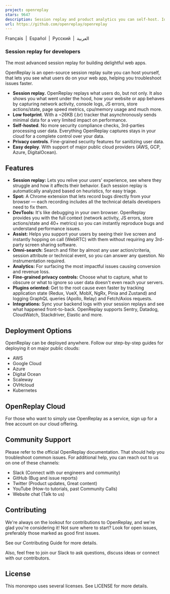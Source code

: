 ```yaml
---
project: openreplay
stars: 9647
description: Session replay and product analytics you can self-host. Ideal for reproducing issues, co-browsing with users and optimizing your product.
url: https://github.com/openreplay/openreplay
---
```


Français  |  Español  |  Русский  |  العربية

### Session replay for developers

The most advanced session replay for building delightful web apps.

OpenReplay is an open-source session replay suite you can host yourself, that lets you see what users do on your web app, helping you troubleshoot issues faster.

-   **Session replay.** OpenReplay replays what users do, but not only. It also shows you what went under the hood, how your website or app behaves by capturing network activity, console logs, JS errors, store actions/state, page speed metrics, cpu/memory usage and much more.
-   **Low footprint**. With a ~26KB (.br) tracker that asynchronously sends minimal data for a very limited impact on performance.
-   **Self-hosted**. No more security compliance checks, 3rd-parties processing user data. Everything OpenReplay captures stays in your cloud for a complete control over your data.
-   **Privacy controls**. Fine-grained security features for sanitizing user data.
-   **Easy deploy**. With support of major public cloud providers (AWS, GCP, Azure, DigitalOcean).

Features
--------

-   **Session replay:** Lets you relive your users' experience, see where they struggle and how it affects their behavior. Each session replay is automatically analyzed based on heuristics, for easy triage.
-   **Spot:** A Chrome extension that lets record bugs directly from your browser — each recording includes all the technical details developers need to fix them.
-   **DevTools:** It's like debugging in your own browser. OpenReplay provides you with the full context (network activity, JS errors, store actions/state and 40+ metrics) so you can instantly reproduce bugs and understand performance issues.
-   **Assist:** Helps you support your users by seeing their live screen and instantly hopping on call (WebRTC) with them without requiring any 3rd-party screen sharing software.
-   **Omni-search:** Search and filter by almost any user action/criteria, session attribute or technical event, so you can answer any question. No instrumentation required.
-   **Analytics:** For surfacing the most impactful issues causing conversion and revenue loss.
-   **Fine-grained privacy controls:** Choose what to capture, what to obscure or what to ignore so user data doesn't even reach your servers.
-   **Plugins oriented:** Get to the root cause even faster by tracking application state (Redux, VueX, MobX, NgRx, Pinia and Zustand) and logging GraphQL queries (Apollo, Relay) and Fetch/Axios requests.
-   **Integrations:** Sync your backend logs with your session replays and see what happened front-to-back. OpenReplay supports Sentry, Datadog, CloudWatch, Stackdriver, Elastic and more.

Deployment Options
------------------

OpenReplay can be deployed anywhere. Follow our step-by-step guides for deploying it on major public clouds:

-   AWS
-   Google Cloud
-   Azure
-   Digital Ocean
-   Scaleway
-   OVHcloud
-   Kubernetes

OpenReplay Cloud
----------------

For those who want to simply use OpenReplay as a service, sign up for a free account on our cloud offering.

Community Support
-----------------

Please refer to the official OpenReplay documentation. That should help you troubleshoot common issues. For additional help, you can reach out to us on one of these channels:

-   Slack (Connect with our engineers and community)
-   GitHub (Bug and issue reports)
-   Twitter (Product updates, Great content)
-   YouTube (How-to tutorials, past Community Calls)
-   Website chat (Talk to us)

Contributing
------------

We're always on the lookout for contributions to OpenReplay, and we're glad you're considering it! Not sure where to start? Look for open issues, preferably those marked as good first issues.

See our Contributing Guide for more details.

Also, feel free to join our Slack to ask questions, discuss ideas or connect with our contributors.

License
-------

This monorepo uses several licenses. See LICENSE for more details.
